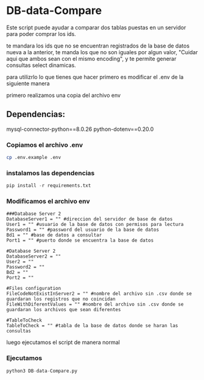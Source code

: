 # DB-data-Compare

Este script puede ayudar a comparar dos tablas puestas en un servidor para poder comprar los ids.

te mandara los ids que no se encuentran registrados de la base de datos nueva a la anterior, te manda los que no son iguales por algun valor, "Cuidar aqui que ambos sean con el mismo encoding", y te permite generar consultas select dinamicas.

para utilizrlo lo que tienes que hacer primero es modificar el .env de la siguiente manera 

primero realizamos una copia del archivo env

## Dependencias:
mysql-connector-python==8.0.26
python-dotenv==0.20.0

### Copiamos el archivo .env

```bash
cp .env.example .env
```
### instalamos las dependencias

```python
pip install -r requirements.txt
```

### Modificamos el archivo env

```env
###Database Server 2
DatabaseServer1 = "" #direccion del servidor de base de datos
User1 = "" #usuario de la base de datos con permisos para lectura
Password1 = "" #password del usuario de la base de datos
Bd1 = "" #base de datos a consultar
Port1 = "" #puerto donde se encuentra la base de datos

#Database Server 2
DatabaseServer2 = ""
User2 = ""
Password2 = ""
Bd2 = ""
Port2 = ""

#Files configuration
FileCodeNotExistInServer2 = "" #nombre del archivo sin .csv donde se guardaran los registros que no coincidan
FileWithDiferentValues = "" #nombre del archivo sin .csv donde se guardaran los archivos que sean diferentes

#TableToCheck
TableToCheck = "" #tabla de la base de datos donde se haran las consultas
```

luego ejecutamos el script de manera normal

### Ejecutamos

```python
python3 DB-data-Compare.py
```